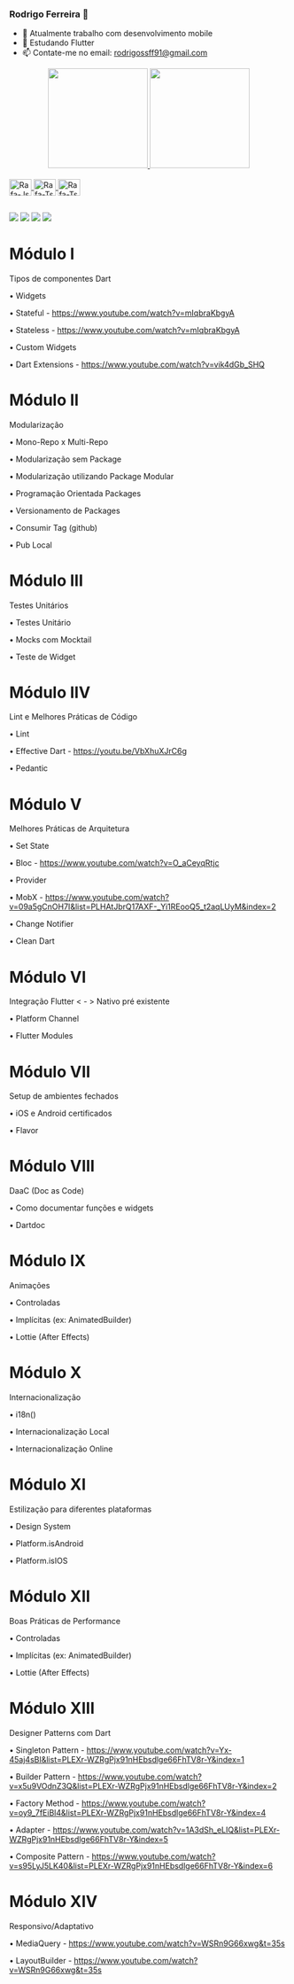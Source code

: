 ### Rodrigo Ferreira 👋


- 🔭 Atualmente trabalho com desenvolvimento mobile
- 🌱 Estudando Flutter
- 📫 Contate-me no email: rodrigossff91@gmail.com

<div align="center">
  <a href="https://github.com/Rodrigossff91">
  <img height="180em" src="https://github-readme-stats.vercel.app/api?username=Rodrigossff91&show_icons=true&theme=dark&include_all_commits=true&count_private=true"/>
  <img height="180em" src="https://github-readme-stats.vercel.app/api/top-langs/?username=Rodrigossff91&layout=compact&langs_count=7&theme=dark"/>
</div>
<div style="display: inline_block"><br>
  <img align="center" alt="Rafa-Js" height="30" width="40" src="https://cdn.jsdelivr.net/gh/devicons/devicon/icons/flutter/flutter-original.svg">
  <img align="center" alt="Rafa-Ts" height="30" width="40" src="https://cdn.jsdelivr.net/gh/devicons/devicon/icons/dart/dart-original.svg">
  <img align="center" alt="Rafa-Ts" height="30" width="40" src="https://cdn.jsdelivr.net/gh/devicons/devicon/icons/kotlin/kotlin-original.svg">
</div>
  
  ##
 
<div> 
  <a href="https://www.instagram.com/roodrigo_ferreiraa/" target="_blank"><img src="https://img.shields.io/badge/-Instagram-%23E4405F?style=for-the-badge&logo=instagram&logoColor=white" target="_blank"></a>
 <a href="url" target="_blank"><img src="https://img.shields.io/badge/Discord-7289DA?style=for-the-badge&logo=discord&logoColor=white" target="_blank"></a> 
  <a href = "mailto:rodrigossff91@gmail.com"><img src="https://img.shields.io/badge/-Gmail-%23333?style=for-the-badge&logo=gmail&logoColor=white" target="_blank"></a>
  <a href="https://www.linkedin.com/in/rodrigo-ferreira-ba2430163/" target="_blank"><img src="https://img.shields.io/badge/-LinkedIn-%230077B5?style=for-the-badge&logo=linkedin&logoColor=white" target="_blank"></a> 
<!--  
  ![Snake animation](https://github.com/rafaballerini/rafaballerini/blob/output/github-contribution-grid-snake.svg) -->
 
</div>
  
# Módulo I⁣

Tipos de componentes Dart⁣

• Widgets⁣

• Stateful⁣ - https://www.youtube.com/watch?v=mIqbraKbgyA

• Stateless⁣ - https://www.youtube.com/watch?v=mIqbraKbgyA

• Custom Widgets⁣
  
• Dart Extensions - https://www.youtube.com/watch?v=vik4dGb_SHQ
  
# Módulo II﻿⁣

Modularização⁣

• Mono-Repo x Multi-Repo⁣

• Modularização sem Package⁣

• Modularização utilizando Package Modular⁣

• Programação Orientada Packages⁣

• Versionamento de Packages⁣

• Consumir Tag (github)⁣

• Pub Local⁣
  
# Módulo II﻿⁣I

Testes Unitários⁣

• Testes Unitário⁣

• Mocks com Mocktail⁣

• Teste de Widget
  
# Módulo II﻿V

Lint e Melhores Práticas de Código

• Lint

• Effective Dart - https://youtu.be/VbXhuXJrC6g

• Pedantic
  
# Módulo V

Melhores Práticas de Arquitetura

• Set State

• Bloc - https://www.youtube.com/watch?v=O_aCeyqRtjc

• Provider

• MobX - https://www.youtube.com/watch?v=09a5gCnOH7I&list=PLHAtJbrQ17AXF-_Yi1REooQ5_t2aqLUyM&index=2

• Change Notifier

• Clean Dart
  
# Módulo VI⁣

Integração Flutter < - > Nativo pré existente

• Platform Channel

• Flutter Modules
  
# Módulo VI⁣I⁣

Setup de ambientes fechados⁣

• iOS e Android certificados⁣

• Flavor⁣
  
# Módulo VI⁣II

DaaC (Doc as Code)⁣

• Como documentar funções e widgets⁣

• Dartdoc⁣
  
# Módulo IX

Animações⁣

• Controladas⁣

• Implícitas (ex: AnimatedBuilder)⁣

• Lottie (After Effects)
  
# Módulo X⁣

Internacionalização⁣

• i18n()⁣

• Internacionalização Local⁣

• Internacionalização Online⁣
  
# Módulo XI

Estilização para diferentes plataformas ⁣

• Design System⁣

• Platform.isAndroid⁣

• Platform.isIOS⁣
  
# Módulo XII

Boas Práticas de Performance⁣

• Controladas⁣

• Implícitas (ex: AnimatedBuilder)⁣

• Lottie (After Effects)
  
# Módulo XIII

Designer Patterns com Dart

• Singleton Pattern - https://www.youtube.com/watch?v=Yx-45aj4sBI&list=PLEXr-WZRgPjx91nHEbsdlge66FhTV8r-Y&index=1
  
• Builder Pattern - https://www.youtube.com/watch?v=x5u9VOdnZ3Q&list=PLEXr-WZRgPjx91nHEbsdlge66FhTV8r-Y&index=2
  
• Factory Method - https://www.youtube.com/watch?v=oy9_7fEiBl4&list=PLEXr-WZRgPjx91nHEbsdlge66FhTV8r-Y&index=4
  
• Adapter - https://www.youtube.com/watch?v=1A3dSh_eLIQ&list=PLEXr-WZRgPjx91nHEbsdlge66FhTV8r-Y&index=5
  
• Composite Pattern - https://www.youtube.com/watch?v=s95LyJ5LK40&list=PLEXr-WZRgPjx91nHEbsdlge66FhTV8r-Y&index=6
  
 # Módulo XIV
 
Responsivo/Adaptativo
  
• MediaQuery - https://www.youtube.com/watch?v=WSRn9G66xwg&t=35s
  
• LayoutBuilder - https://www.youtube.com/watch?v=WSRn9G66xwg&t=35s
  
  
